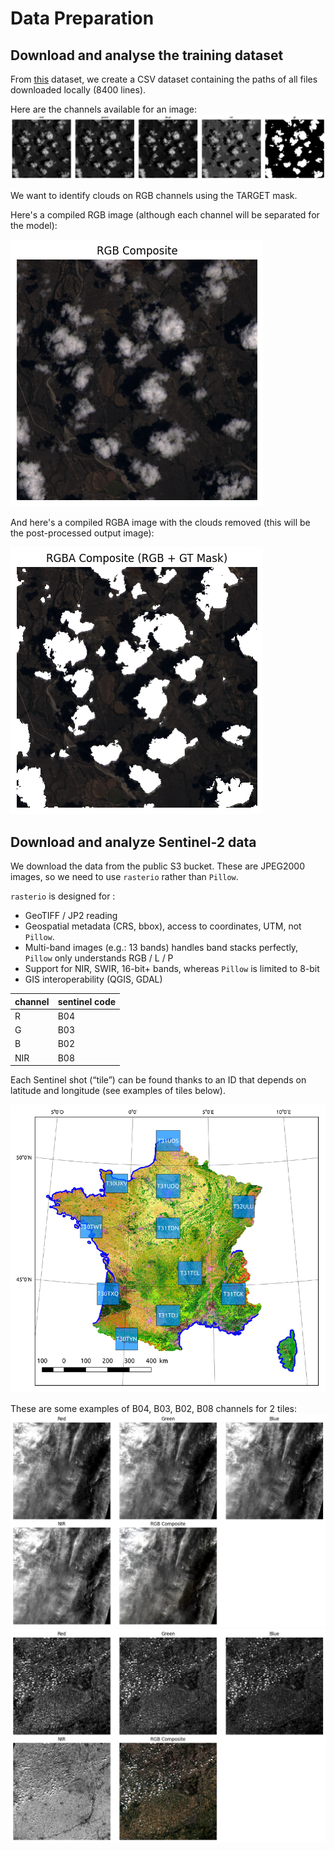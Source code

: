 # Data Preparation

## Download and analyse the training dataset

From [this](https://www.kaggle.com/datasets/sorour/38cloud-cloud-segmentation-in-satellite-images) dataset, we create a CSV dataset containing the paths of all files downloaded locally (8400 lines).

Here are the channels available for an image:
![dataset_channels](images/dataset_channels.png)

We want to identify clouds on RGB channels using the TARGET mask.

Here's a compiled RGB image (although each channel will be separated for the model):

![dataset_rgb_composite](images/dataset_rgb_composite.png)

And here's a compiled RGBA image with the clouds removed (this will be the post-processed output image):

![dataset_rgba_composite](images/dataset_rgba_composite_alpha_inverted.png)

## Download and analyze Sentinel-2 data

We download the data from the public S3 bucket.
These are JPEG2000 images, so we need to use `rasterio` rather than `Pillow`.

`rasterio` is designed for :

- GeoTIFF / JP2 reading
- Geospatial metadata (CRS, bbox), access to coordinates, UTM, not `Pillow`.
- Multi-band images (e.g.: 13 bands) handles band stacks perfectly, `Pillow` only understands RGB / L / P
- Support for NIR, SWIR, 16-bit+ bands, whereas `Pillow` is limited to 8-bit
- GIS interoperability (QGIS, GDAL)

| channel | sentinel code |
| ------- | ------------- |
| R | B04 |
| G | B03 |
| B | B02 |
| NIR | B08 |

Each Sentinel shot (“tile”) can be found thanks to an ID that depends on latitude and longitude (see examples of tiles below).

![sentinel_tiles_ref](images/sentinel_tiles_ref.png)

These are some examples of B04, B03, B02, B08 channels for 2 tiles:
![sentinel_raw_data_0](images/sentinel_raw_data_0.png)
![sentinel_raw_data_0](images/sentinel_raw_data_1.png)
